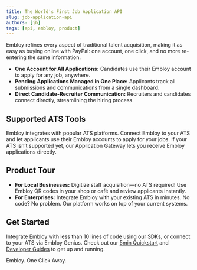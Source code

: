 ```yaml
---
title: The World's First Job Application API
slug: job-application-api
authors: [jh]
tags: [api, embloy, product]
---
```


Embloy refines every aspect of traditional talent acquisition, making it as easy as buying online with PayPal: one account, one click, and no more re-entering the same information.

- **One Account for All Applications:** Candidates use their Embloy account to apply for any job, anywhere.
- **Pending Applications Managed in One Place:** Applicants track all submissions and communications from a single dashboard.
- **Direct Candidate-Recruiter Communication:** Recruiters and candidates connect directly, streamlining the hiring process.

<!--truncate-->

## Supported ATS Tools

Embloy integrates with popular ATS platforms. Connect Embloy to your ATS and let applicants use their Embloy accounts to apply for your jobs. If your ATS isn’t supported yet, our Application Gateway lets you receive Embloy applications directly.

## Product Tour

- **For Local Businesses:** Digitize staff acquisition—no ATS required! Use Embloy QR codes in your shop or café and review applicants instantly.
- **For Enterprises:** Integrate Embloy with your existing ATS in minutes. No code? No problem. Our platform works on top of your current systems.

## Get Started

Integrate Embloy with less than 10 lines of code using our SDKs, or connect to your ATS via Embloy Genius. Check out our [5min Quickstart](/docs/intro) and [Developer Guides](/docs/category/guides) to get up and running.

Embloy. One Click Away.
